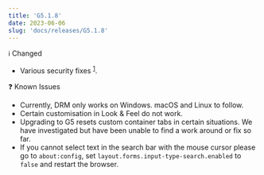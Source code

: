 ```yaml
---
title: 'G5.1.8'
date: 2023-06-06
slug: 'docs/releases/G5.1.8'
---
```


ℹ️ Changed

- Various security fixes <sup>[1](https://www.mozilla.org/en-US/security/advisories/mfsa2023-19/)</sup>.

❓ Known Issues

- Currently, DRM only works on Windows. macOS and Linux to follow.
- Certain customisation in Look & Feel do not work.
- Upgrading to G5 resets custom container tabs in certain situations. We have investigated but have been unable to find a work around or fix so far.
- If you cannot select text in the search bar with the mouse cursor please go to `about:config`, set `layout.forms.input-type-search.enabled` to `false` and restart the browser.
